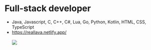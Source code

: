 # Full-stack developer
- Java, Javascript, C, C++, C#, Lua, Go, Python, Kotlin, HTML, CSS, TypeScript
- https://reallava.netlify.app/
<br><br><img src="https://github-readme-stats.vercel.app/api?username=RealLava&show_icons=true&theme=dark&hide_border=true&bg_color=1f1f1f">
